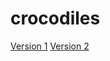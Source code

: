 # crocodiles

[Version 1](https://NaomiFoulis.github.io./crocodiles/crocodiles-1.html)
[Version 2](https://NaomiFoulis.github.io./crocodiles/crocodiles-2.html)